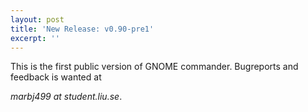 ```yaml
---
layout: post
title: 'New Release: v0.90-pre1'
excerpt: ''
---
```


This is the first public version of GNOME commander. Bugreports and
feedback is wanted at

_marbj499 at student.liu.se_.
